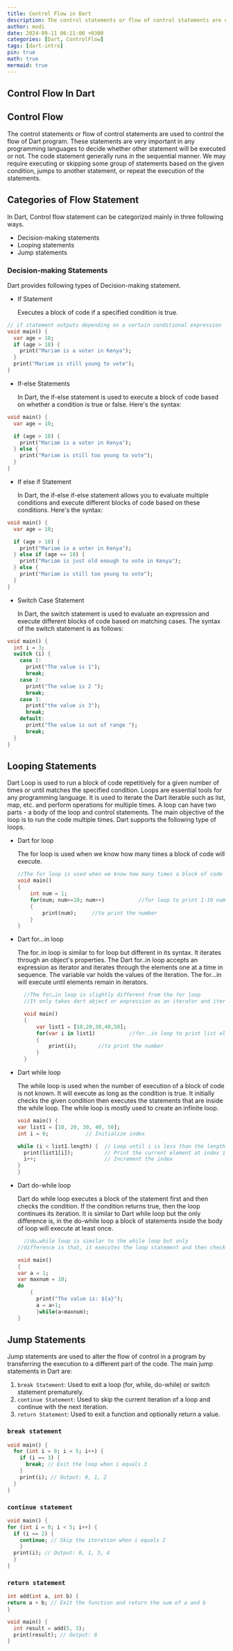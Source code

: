 ```yaml
---
title: Control Flow in Dart
description: The control statements or flow of control statements are used to control the flow of Dart program.
author: modi
date: 2024-09-11 06:11:00 +0300
categories: [Dart, ControlFlow]
tags: [dart-intro]
pin: true
math: true
mermaid: true
---
```


## Control Flow In Dart

## Control Flow

The control statements or flow of control statements are used to control the flow of Dart program. These statements are very important in any programming languages to decide whether other statement will be executed or not. The code statement generally runs in the sequential manner. We may require executing or skipping some group of statements based on the given condition, jumps to another statement, or repeat the execution of the statements.



## Categories of Flow Statement

In Dart, Control flow statement can be categorized mainly in three following ways.

- Decision-making statements
- Looping statements
- Jump statements



### Decision-making Statements

Dart provides following types of Decision-making statement.

- If Statement

  Executes a block of code if a specified condition is true.

```dart
// if statement outputs depending on a certain conditional expression
void main() {
  var age = 10;
  if (age > 18) {
    print("Mariam is a voter in Kenya");
  }
  print("Mariam is still young to vote");
}
```


- If-else Statements

  In Dart, the if-else statement is used to execute a block of code based on whether a condition is true or false. Here's the syntax:

```dart
void main() {
  var age = 10;

  if (age > 18) {
    print("Mariam is a voter in Kenya");
  } else {
    print("Mariam is still too young to vote");
  }
}
```
- If else if Statement

  In Dart, the if-else if-else statement allows you to evaluate multiple conditions and execute different blocks of code based on these conditions. Here's the syntax:

```dart
void main() {
  var age = 10;

  if (age > 18) {
    print("Mariam is a voter in Kenya");
  } else if (age == 18) {
    print("Mariam is just old enough to vote in Kenya");
  } else {
    print("Mariam is still too young to vote");
  }
}

```






- Switch Case Statement

  In Dart, the switch statement is used to evaluate an expression and execute different blocks of code based on matching cases. The syntax of the switch statement is as follows:
```dart
void main() {
  int i = 3;
  switch (i) {
    case 1:
      print("The value is 1");
      break;
    case 2:
      print("The value is 2 ");
      break;
    case 3:
      print("the value is 3");
      break;
    default:
      print("The value is out of range ");
      break;
  }
}
```


## Looping Statements

  Dart Loop is used to run a block of code repetitively for a given number of times or until matches the specified condition. Loops are essential tools for any programming language. It is used to iterate the Dart iterable such as list, map, etc. and perform operations for multiple times. A loop can have two parts - a body of the loop and control statements. The main objective of the loop is to run the code multiple times. Dart supports the following type of loops.

- Dart for loop

  The for loop is used when we know how many times a block of code will execute.
  ```dart
  //The for loop is used when we know how many times a block of code will execute
  void main()  
  {  
      int num = 1;  
      for(num; num<=10; num++)           //for loop to print 1-10 numbers  
      {  
          print(num);     //to print the number  
      }  
  }  
  ```

- Dart for…in loop

  The for..in loop is similar to for loop but different in its syntax. It iterates through an object's properties. The Dart for..in loop accepts an expression as iterator and iterates through the elements one at a time in sequence. The variable var holds the values of the iteration. The for…in will execute until elements remain in iterators.

  ```dart
    //The for…in loop is slightly different from the for loop
    //It only takes dart object or expression as an iterator and iterates the element one at a time.

    void main()  
    {  
        var list1 = [10,20,30,40,50];  
        for(var i in list1)           //for..in loop to print list element  
        {  
            print(i);       //to print the number  
        }  
    }  
  ```


- Dart while loop

  The while loop is used when the number of execution of a block of code is not known. It will execute as long as the condition is true. It initially checks the given condition then executes the statements that are inside the while loop. The while loop is mostly used to create an infinite loop.

  ```dart
  void main() {
  var list1 = [10, 20, 30, 40, 50];
  int i = 0;            // Initialize index

  while (i < list1.length) {  // Loop until i is less than the length of the list
    print(list1[i]);          // Print the current element at index i
    i++;                      // Increment the index
  }
  }
  ```


- Dart do-while loop

  Dart do while loop executes a block of the statement first and then checks the condition. If the condition returns true, then the loop continues its iteration. It is similar to Dart while loop but the only difference is, in the do-while loop a block of statements inside the body of loop will execute at least once.

  ```dart
    //do…while loop is similar to the while loop but only 
  //difference is that, it executes the loop statement and then check the given condition. 

  void main()  
  {  
  var a = 1;  
  var maxnum = 10;  
  do  
      {                
        print("The value is: ${a}");  
        a = a+1;                                    
        }while(a<maxnum);  
  } 
  ```

## Jump Statements
Jump statements are used to alter the flow of control in a program by transferring the execution to a different part of the code. The main jump statements in Dart are:

1. `break Statement`: Used to exit a loop (for, while, do-while) or switch statement prematurely.
2. `continue Statement`: Used to skip the current iteration of a loop and continue with the next iteration.
3. `return Statement`: Used to exit a function and optionally return a value.

<!-- `break Statement`
---------------- -->

### `break statement`
  ```dart
  void main() {
    for (int i = 0; i < 5; i++) {
      if (i == 3) {
        break; // Exit the loop when i equals 3
      }
      print(i); // Output: 0, 1, 2
    }
  }

  ```

### `continue statement`
  ```dart
  void main() {
  for (int i = 0; i < 5; i++) {
    if (i == 2) {
      continue; // Skip the iteration when i equals 2
      }
    print(i); // Output: 0, 1, 3, 4
    }
  }


  ```

### `return statement` 
  ```dart
  int add(int a, int b) {
  return a + b; // Exit the function and return the sum of a and b
  }

  void main() {
    int result = add(5, 3);
    print(result); // Output: 8
  }


  ```